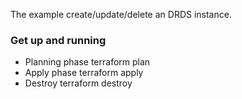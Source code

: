 The example create/update/delete an DRDS instance.
 ### Get up and running
 * Planning phase
 		terraform plan
 * Apply phase
 		terraform apply
 * Destroy
 		terraform destroy